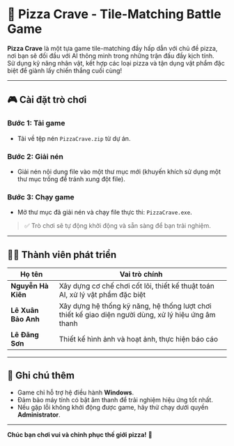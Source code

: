 # 🍕 Pizza Crave - Tile-Matching Battle Game

**Pizza Crave** là một tựa game tile-matching đầy hấp dẫn với chủ đề pizza, nơi bạn sẽ đối đầu với AI thông minh trong những trận đấu đầy kịch tính.  
Sử dụng kỹ năng nhân vật, kết hợp các loại pizza và tận dụng vật phẩm đặc biệt để giành lấy chiến thắng cuối cùng!

---

## 🎮 Cài đặt trò chơi

### Bước 1: Tải game
- Tải về tệp nén `PizzaCrave.zip` từ dự án.

### Bước 2: Giải nén
- Giải nén nội dung file vào một thư mục mới (khuyến khích sử dụng một thư mục trống để tránh xung đột file).

### Bước 3: Chạy game
- Mở thư mục đã giải nén và chạy file thực thi: `PizzaCrave.exe`.

> ✅ Trò chơi sẽ tự động khởi động và sẵn sàng để bạn trải nghiệm.

---

## 👨‍💻 Thành viên phát triển

| Họ tên             | Vai trò chính                                                                 |
|--------------------|-------------------------------------------------------------------------------|
| **Nguyễn Hà Kiên** | Xây dựng cơ chế chơi cốt lõi, thiết kế thuật toán AI, xử lý vật phẩm đặc biệt |
| **Lê Xuân Bảo Anh**| Xây dựng hệ thống kỹ năng, hệ thống lượt chơi thiết kế giao diện người dùng, xử lý hiệu ứng âm thanh |
| **Lê Đăng Sơn**    | Thiết kế hình ảnh và hoạt ảnh, thực hiện báo cáo                             |

---

## 📌 Ghi chú thêm

- Game chỉ hỗ trợ hệ điều hành **Windows**.
- Đảm bảo máy tính có bật âm thanh để trải nghiệm hiệu ứng tốt nhất.
- Nếu gặp lỗi không khởi động được game, hãy thử chạy dưới quyền **Administrator**.

---

**Chúc bạn chơi vui và chinh phục thế giới pizza!** 🍕
